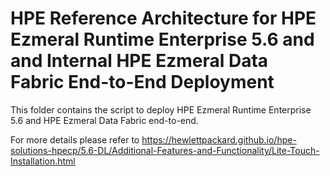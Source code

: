 # HPE Reference Architecture for HPE Ezmeral Runtime Enterprise 5.6 and and Internal HPE Ezmeral Data Fabric End-to-End Deployment
 
This folder contains the script to deploy HPE Ezmeral Runtime Enterprise 5.6 and HPE Ezmeral Data Fabric end-to-end.
 
For more details please refer to https://hewlettpackard.github.io/hpe-solutions-hpecp/5.6-DL/Additional-Features-and-Functionality/Lite-Touch-Installation.html
